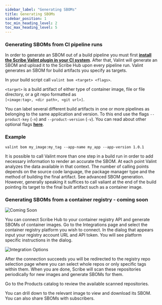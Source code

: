 ```yaml
---
sidebar_label: "Generating SBOMs"
title: Generating SBOMs
sidebar_position: 1
toc_min_heading_level: 2
toc_max_heading_level: 5
---
```


### Generating SBOMs from CI pipeline runs

In order to generate an SBOM out of a build pipeline you must first **[install the Scribe Valint plugin in your CI system](../integrating-scribe/ci-integrations/)**. After that, Valint will generate an SBOM and upload it to the Scribe Hub upon every pipeline run. Valint generates an SBOM for build artifacts you specify as targets. 

In your build script call `valint bom <target> <flags>`.

`<target>` is a build artifact of either type of container image, file or file directory, or a git repo formatted as  
`[<image:tag>, <dir path>, <git url>]`.  

You can label several different build artifacts in one or more pipelines as belonging to the same application and version. To this end use the flags `--product-key` (`-n`) and `--product-version` (`-v`). You can read about other optional flags **[here](../integrating-scribe/valint/command/valint_bom/#optional-flags)**.

### Example

```
valint bom my_image:my_tag --app-name my_app --app-version 1.0.1
```

It is possible to call Valint more than one step in a build run in order to add necessary information to render an accurate the SBOM. At each point Valint analyzes the data available in that context. The number of calling points depends on the source code language, the package manager type and the method of building the final artifact. See advanced SBOM generation. However, generally speaking it suffices to call valiant at the end of the build pointing its target to the final built artifact such as a container image.

### Generating SBOMs from a container registry - coming soon

<img src='../../../../img/help/coming-soon.jpg' alt='Coming Soon'/>

You can connect Scribe Hub to your container registry API and generate SBOMs of container images.
Go to the Integrations page and select the container registry platform you wish to connect. In the dialog that appears input your registry account URL and API token. You will see platform specific instructions in the dialog.

<img src='../../../../img/start/integrations-start.jpg' alt='Integration Options'/>

After the connection succeeds you will be redirected to the registry repo selection page where you can select whole repos or only specific tags within them. When you are done, Scribe will scan these repositories periodically for new images and generate SBOMs for them.  

Go to the Products catalog to review the available scanned repositories.  

You can drill down to the relevant image to view and download its SBOM. You can also share SBOMs with subscribers.

